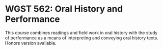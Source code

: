 # WGST 562: Oral History and Performance

This course combines readings and field work in oral history with the study of performance as a means of interpreting and conveying oral history texts. Honors version available.